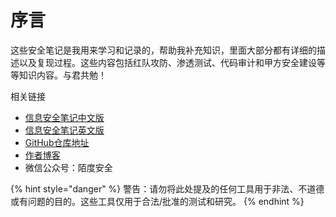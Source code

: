 # 序言

这些安全笔记是我用来学习和记录的，帮助我补充知识，里面大部分都有详细的描述以及复现过程。这些内容包括红队攻防、渗透测试、代码审计和甲方安全建设等等知识内容。与君共勉！

相关链接

- [信息安全笔记中文版](https://icybersec.gitbook.io/cybersecuritynote-cn/)
- [信息安全笔记英文版](https://icybersec.gitbook.io/cybersecuritynote-en/)
- [GitHub仓库地址](https://github.com/yingshang/CybersecurityNote_cn)
- [作者博客](https://www.freebuf.com/author/%E9%99%8C%E5%BA%A6)
- 微信公众号：陌度安全



{% hint style="danger" %}
警告：请勿将此处提及的任何工具用于非法、不道德或有问题的目的。这些工具仅用于合法/批准的测试和研究。
{% endhint %}

